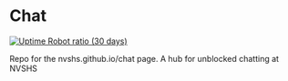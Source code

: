 # Chat

[![Uptime Robot ratio (30 days)](https://img.shields.io/uptimerobot/ratio/m792992486-89cef1b7679589f8ef6ae75f?style=for-the-badge)](https://stats.uptimerobot.com/kKgzyfkzw7)

Repo for the nvshs.github.io/chat page.
A hub for unblocked chatting at NVSHS
